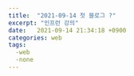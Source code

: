 ```yaml
---
title:  "2021-09-14 첫 블로그 ?"
excerpt: "인프런 강의"
date:   2021-09-14 21:34:18 +0900
categories: web
tags:
  -web
  -none
---
```






